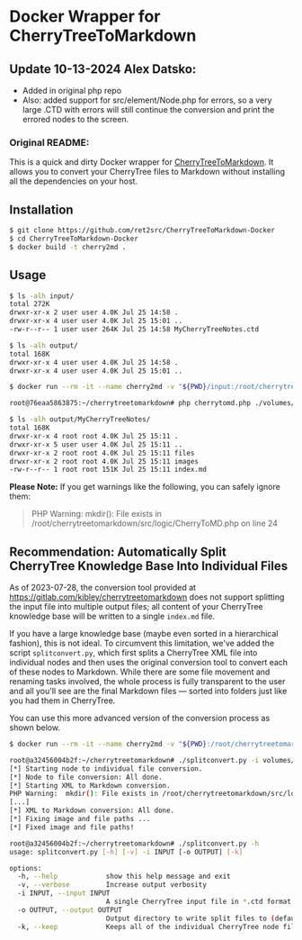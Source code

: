 # Docker Wrapper for CherryTreeToMarkdown

## Update 10-13-2024 Alex Datsko:

- Added in original php repo
- Also: added support for src/element/Node.php for errors, so a very large .CTD with errors will still continue the conversion and print the errored nodes to the screen.

### Original README:

This is a quick and dirty Docker wrapper for [CherryTreeToMarkdown](https://gitlab.com/kibley/cherrytreetomarkdown).
It allows you to convert your CherryTree files to Markdown without installing all the dependencies on your host.

## Installation

~~~ bash
$ git clone https://github.com/ret2src/CherryTreeToMarkdown-Docker
$ cd CherryTreeToMarkdown-Docker
$ docker build -t cherry2md .
~~~

## Usage

~~~ bash
$ ls -alh input/
total 272K
drwxr-xr-x 2 user user 4.0K Jul 25 14:58 .
drwxr-xr-x 4 user user 4.0K Jul 25 15:01 ..
-rw-r--r-- 1 user user 264K Jul 25 14:58 MyCherryTreeNotes.ctd

$ ls -alh output/
total 168K
drwxr-xr-x 4 user user 4.0K Jul 25 14:58 .
drwxr-xr-x 4 user user 4.0K Jul 25 15:01 ..

$ docker run --rm -it --name cherry2md -v "${PWD}/input:/root/cherrytreetomarkdown/volumes/input" -v "${PWD}/output:/root/cherrytreetomarkdown/volumes/output" cherry2md

root@76eaa5863875:~/cherrytreetomarkdown# php cherrytomd.php ./volumes/input/MyCherryTreeNotes.ctd ./volumes/output/MyCherryTreeNotes/

$ ls -alh output/MyCherryTreeNotes/
total 168K
drwxr-xr-x 4 root root 4.0K Jul 25 15:11 .
drwxr-xr-x 5 user user 4.0K Jul 25 15:11 ..
drwxr-xr-x 2 root root 4.0K Jul 25 15:11 files
drwxr-xr-x 2 root root 4.0K Jul 25 15:11 images
-rw-r--r-- 1 root root 151K Jul 25 15:11 index.md
~~~

**Please Note:** If you get warnings like the following, you can safely ignore them:

> PHP Warning:  mkdir(): File exists in /root/cherrytreetomarkdown/src/logic/CherryToMD.php on line 24

## Recommendation: Automatically Split CherryTree Knowledge Base Into Individual Files

As of 2023-07-28, the conversion tool provided at <https://gitlab.com/kibley/cherrytreetomarkdown> does not support splitting the input file into multiple output files; all content of your CherryTree knowledge base will be written to a single `index.md` file.

If you have a large knowledge base (maybe even sorted in a hierarchical fashion), this is not ideal.
To circumvent this limitation, we've added the script `splitconvert.py`, which first splits a CherryTree XML file into individual nodes and then uses the original conversion tool to convert each of these nodes to Markdown. While there are some file movement and renaming tasks involved, the whole process is fully transparent to the user and all you'll see are the final Markdown files — sorted into folders just like you had them in CherryTree.

You can use this more advanced version of the conversion process as shown below.

~~~ bash
$ docker run --rm -it --name cherry2md -v "${PWD}:/root/cherrytreetomarkdown/volumes/input" -v "${PWD}:/root/cherrytreetomarkdown/volumes/output" cherry2md

root@a32456004b2f:~/cherrytreetomarkdown# ./splitconvert.py -i volumes/input/MyCherryTreeKnowledgeBase.ctd -o volumes/output/MyConvertedKnowledgeBase
[*] Starting node to individual file conversion.
[*] Node to file conversion: All done.
[*] Starting XML to Markdown conversion.
PHP Warning:  mkdir(): File exists in /root/cherrytreetomarkdown/src/logic/CherryToMD.php on line 24
[...]
[*] XML to Markdown conversion: All done.
[*] Fixing image and file paths ...
[*] Fixed image and file paths!
~~~

~~~ bash
root@a32456004b2f:~/cherrytreetomarkdown# ./splitconvert.py -h
usage: splitconvert.py [-h] [-v] -i INPUT [-o OUTPUT] [-k]

options:
  -h, --help            show this help message and exit
  -v, --verbose         Increase output verbosity
  -i INPUT, --input INPUT
                        A single CherryTree input file in *.ctd format
  -o OUTPUT, --output OUTPUT
                        Output directory to write split files to (defaults to current directory)
  -k, --keep            Keeps all of the individual CherryTree node files instead of deleting them after conversion to Markdown
~~~
